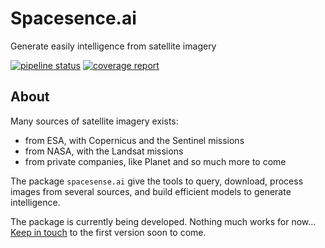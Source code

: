 # Spacesence.ai
Generate easily intelligence from satellite imagery

[![pipeline status](https://gitlab.com/spacesense/spacesense/badges/master/pipeline.svg)](https://gitlab.com/spacesense/spacesense/commits/master)
[![coverage report](https://gitlab.com/spacesense/spacesense/badges/master/coverage.svg)](https://gitlab.com/spacesense/spacesense/commits/master)

## About
Many sources of satellite imagery exists:
* from ESA, with Copernicus and the Sentinel missions
* from NASA, with the Landsat missions
* from private companies, like Planet and so much more to come

The package `spacesense.ai` give the tools to query, download, process images from several sources, and build efficient models to generate intelligence.

The package is currently  being developed. 
Nothing much works for now...
[Keep in touch](https://www.spacesense.ai/) to the first version soon to come.
